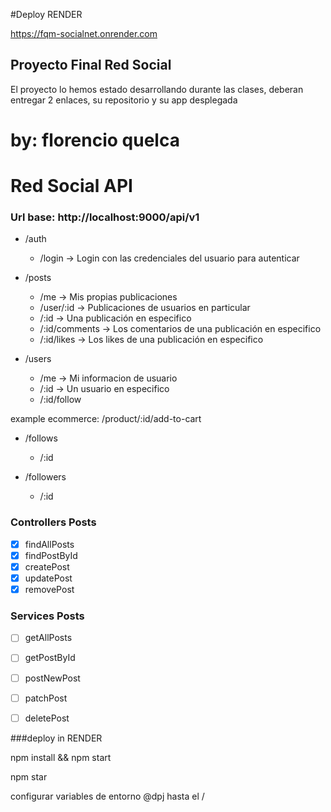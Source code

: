 #Deploy RENDER

https://fqm-socialnet.onrender.com


## Proyecto Final Red Social
El proyecto lo hemos estado desarrollando durante las clases, deberan entregar 2 enlaces, su repositorio y su app desplegada
 
 
 # by: florencio quelca


# Red Social API

### Url base: http://localhost:9000/api/v1

- /auth

  - /login -> Login con las credenciales del usuario para autenticar

- /posts

  - /me -> Mis propias publicaciones
  - /user/:id -> Publicaciones de usuarios en particular
  - /:id -> Una publicación en especifico
  - /:id/comments -> Los comentarios de una publicación en especifico
  - /:id/likes -> Los likes de una publicación en especifico

- /users
  - /me -> Mi informacion de usuario
  - /:id -> Un usuario en especifico
  - /:id/follow

example ecommerce: /product/:id/add-to-cart

- /follows

  - /:id

- /followers
  - /:id

### Controllers Posts

- [x] findAllPosts
- [x] findPostById
- [x] createPost
- [x] updatePost
- [x] removePost

### Services Posts
- [ ] getAllPosts
- [ ] getPostById
- [ ] postNewPost 
- [ ] patchPost
- [ ] deletePost


###deploy in RENDER

npm install && npm start

npm star

configurar variables de entorno
@dpj hasta el  /
